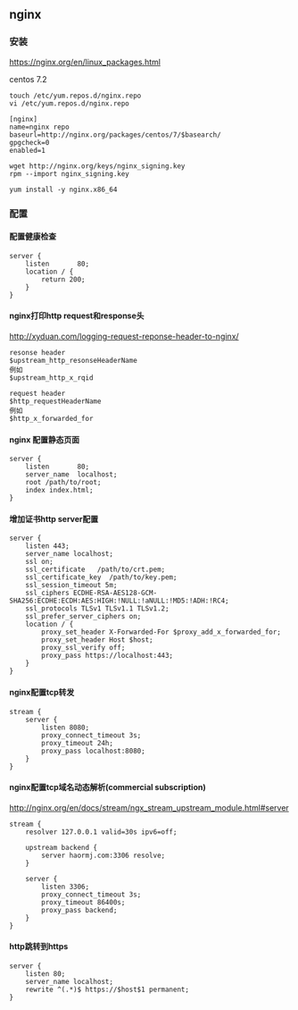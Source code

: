 ## nginx

### 安装

https://nginx.org/en/linux_packages.html

centos 7.2

```shell
touch /etc/yum.repos.d/nginx.repo
vi /etc/yum.repos.d/nginx.repo

[nginx]
name=nginx repo
baseurl=http://nginx.org/packages/centos/7/$basearch/
gpgcheck=0
enabled=1

wget http://nginx.org/keys/nginx_signing.key
rpm --import nginx_signing.key

yum install -y nginx.x86_64
```

### 配置

#### 配置健康检查

```
server {
    listen       80;
    location / {
        return 200;
    }
}
```

#### nginx打印http request和response头

http://xyduan.com/logging-request-reponse-header-to-nginx/

```
resonse header
$upstream_http_resonseHeaderName
例如
$upstream_http_x_rqid

request header
$http_requestHeaderName
例如
$http_x_forwarded_for
```

#### nginx 配置静态页面

```
server {
    listen       80;
    server_name  localhost;
    root /path/to/root;
    index index.html;
}
```

#### 增加证书http server配置

```
server {
    listen 443;
    server_name localhost;
    ssl on;
    ssl_certificate   /path/to/crt.pem;
    ssl_certificate_key  /path/to/key.pem;
    ssl_session_timeout 5m;
    ssl_ciphers ECDHE-RSA-AES128-GCM-SHA256:ECDHE:ECDH:AES:HIGH:!NULL:!aNULL:!MD5:!ADH:!RC4;
    ssl_protocols TLSv1 TLSv1.1 TLSv1.2;
    ssl_prefer_server_ciphers on;
    location / {
        proxy_set_header X-Forwarded-For $proxy_add_x_forwarded_for;
        proxy_set_header Host $host;
        proxy_ssl_verify off;
        proxy_pass https://localhost:443;
    }
}
```

#### nginx配置tcp转发

```
stream {
    server {
        listen 8080;
        proxy_connect_timeout 3s;
        proxy_timeout 24h;
        proxy_pass localhost:8080;
    }
}
```
#### nginx配置tcp域名动态解析(commercial subscription)

http://nginx.org/en/docs/stream/ngx_stream_upstream_module.html#server

```
stream {
    resolver 127.0.0.1 valid=30s ipv6=off;

    upstream backend {
        server haormj.com:3306 resolve;
    }

    server {
        listen 3306;
        proxy_connect_timeout 3s;
        proxy_timeout 86400s;
        proxy_pass backend;
    }
}
```

#### http跳转到https

```
server {
    listen 80;
    server_name localhost;
    rewrite ^(.*)$ https://$host$1 permanent;
}

```



